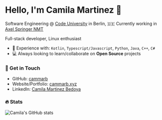 # Hello, I'm Camila Martinez 🚀

Software Engineering @ [Code University](https://code.berlin/en/) in Berlin, 🇩🇪
Currently working in [Axel Springer NMT](https://www.axelspringer.com/en/)

Full-stack developer, Linux enthusiast

- 🔨 Experience with: `Kotlin`, `Typescript/Javascript`, `Python`, `Java`, `C++`, `C#`
- 💻 Always looking to learn/collaborate on **Open Source** projects

### 📧 Get in Touch

- GitHub: [cammarb](https://github.com/cammarb)
- Website/Portfolio: [cammarb.xyz](https://cammarb.xyz)
- LinkedIn: [Camila Martinez Bedoya](https://www.linkedin.com/in/cammarb)

### 🔥 Stats

![Camila's GitHub stats](https://github-readme-stats.vercel.app/api?username=cammarb&show_icons=true&theme=dark)

